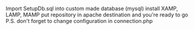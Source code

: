 Import SetupDb.sql into custom made database (mysql)
install XAMP, LAMP, MAMP
put repository in apache destination
and you're ready to go
P.S. don't forget to change configuration in connection.php
